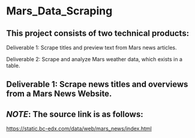 # Mars_Data_Scraping
## This project consists of two technical products:
Deliverable 1: Scrape titles and preview text from Mars news articles.

Deliverable 2: Scrape and analyze Mars weather data, which exists in a table.

## Deliverable 1: Scrape news titles and overviews from a Mars News Website.
## *NOTE*: The source link is as follows:
https://static.bc-edx.com/data/web/mars_news/index.html
